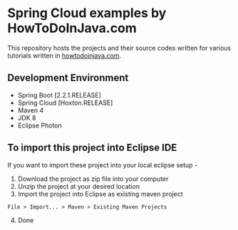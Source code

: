 # Spring Cloud examples by HowToDoInJava.com

This repository hosts the projects and their source codes written for various tutorials written in [howtodoinjava.com](https://howtodoinjava.com/).

## Development Environment

* Spring Boot [2.2.1.RELEASE]
* Spring Cloud [Hoxton.RELEASE]
* Maven 4
* JDK 8
* Eclipse Photon

## To import this project into Eclipse IDE

If you want to import these project into your local eclipse setup - 

1. Download the project as zip file into your computer
2. Unzip the project at your desired location
3. Import the project into Eclipse as existing maven project

```
File > Import... > Maven > Existing Maven Projects
```

4. Done
